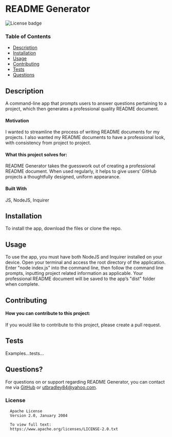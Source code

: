 
  # README Generator
  ![License badge](https://img.shields.io/badge/license-Apache-blue)


  ### Table of Contents
  - [Description](https://github.com/jbradley84/readme-generator/tree/develop/dist#description)
  - [Installation](https://github.com/jbradley84/readme-generator/tree/develop/dist#installation)
  - [Usage](https://github.com/jbradley84/readme-generator/tree/develop/dist#usage)
  - [Contributing](https://github.com/jbradley84/readme-generator/tree/develop/dist#contributing)
  - [Tests](https://github.com/jbradley84/readme-generator/tree/develop/dist#tests)
  - [Questions](https://github.com/jbradley84/readme-generator/tree/develop/dist#questions)


  ## Description

  A command-line app that prompts users to answer questions pertaining to a project, which then generates a professional quality README document.
  
   #### Motivation

   I wanted to streamline the process of writing README documents for my projects. I also wanted my README documents to have a professional look, with consistency from project to project.
   
  
   #### What this project solves for:

   README Generator takes the guesswork out of creating a professional README document. When used regularly, it helps to give users’ GitHub projects a thoughtfully designed, uniform appearance. 
   
  

  #### Built With

  JS, NodeJS, Inquirer


  ## Installation

  To install the app, download the files or clone the repo.


  ## Usage

  To use the app, you must have both NodeJS and Inquirer installed on your device. Open your terminal and access the root directory of the application. Enter "node index.js" into the command line, then follow the command line prompts, inputting project related information as applicable. Your professional README document will be saved to the app’s "dist" folder when complete.


  ## Contributing

  
  #### How you can contribute to this project:

  If you would like to contribute to this project, please create a pull request.


  ## Tests

  Examples…tests…


  ## Questions?

  For questions on or support regarding README Generator, you can contact me via [GitHub](https://github.com/jbradley84) or utbradley84@yahoo.com.


  ### License 

  
      Apache License
      Version 2.0, January 2004

      To view full text:
      https://www.apache.org/licenses/LICENSE-2.0.txt
    

